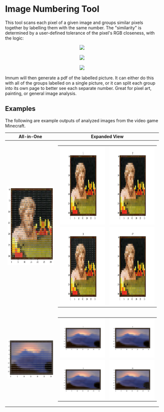 # Image Numbering Tool

This tool scans each pixel of a given image and groups similar pixels together by labelling them with the same number.
The "similarity" is determined by a user-defined tolerance of the pixel's RGB closeness, with the logic:

<p align="center">
  <img src="https://render.githubusercontent.com/render/math?math=r_1 - r_2 \leq \text{tolerance}">
</p>
<p align="center">
  <img src="https://render.githubusercontent.com/render/math?math=g_1 - g_2 \leq \text{tolerance}">
</p>
<p align="center">
  <img src="https://render.githubusercontent.com/render/math?math=b_1 - b_2 \leq \text{tolerance}">
</p>

Imnum will then generate a pdf of the labelled picture.
It can either do this with all of the groups labelled on a single picture,
or it can split each group into its own page to better see each separate number.
Great for pixel art, painting, or general image analysis.

## Examples

The following are example outputs of analyzed images from the video game Minecraft.

| All-in-One | Expanded View |
|------------|---------------|
| <img src="/sample%20images/bust_output-1.png" alt="bust_output-1.png" width="256" height="256"> | <table> <tbody> <tr> <td><img src="https://github.com/alecgoedinghaus/imnum/blob/main/sample%20images/bust_output_expanded/bust_output_expanded-01.png" alt="bust-01.png" width="256" height="256"></td> <td><img src="https://github.com/alecgoedinghaus/imnum/blob/main/sample%20images/bust_output_expanded/bust_output_expanded-02.png" alt="bust-02.png" width="256" height="256"></td> </tr>  <tr> <td><img src="https://github.com/alecgoedinghaus/imnum/blob/main/sample%20images/bust_output_expanded/bust_output_expanded-03.png" alt="bust-03.png" width="256" height="256"></td> <td><img src="https://github.com/alecgoedinghaus/imnum/blob/main/sample%20images/bust_output_expanded/bust_output_expanded-47.png" alt="bust-47.png" width="256" height="256"></td> </tr> </tbody> </table> |
| <img src="/sample%20images/sunset_output-1.png" alt="sunset_output-1.png" width="256" height="128"> | <table> <tbody> <tr> <td><img src="https://github.com/alecgoedinghaus/imnum/blob/main/sample%20images/sunset_output_expanded/sunset_output_expanded-01.png" alt="sunset-01.png" width="256" height="128"></td> <td><img src="https://github.com/alecgoedinghaus/imnum/blob/main/sample%20images/sunset_output_expanded/sunset_output_expanded-02.png" alt="sunset-02.png" width="256" height="128"></td> </tr>  <tr> <td><img src="https://github.com/alecgoedinghaus/imnum/blob/main/sample%20images/sunset_output_expanded/sunset_output_expanded-03.png" alt="sunset-03.png" width="256" height="128"></td> <td><img src="https://github.com/alecgoedinghaus/imnum/blob/main/sample%20images/sunset_output_expanded/sunset_output_expanded-20.png" alt="sunset-20.png" width="256" height="128"></td> </tr> </tbody> </table> |
